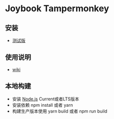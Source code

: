 # Joybook Tampermonkey

## 安装
- [测试版](https://github.com/PC6live/joybook-tampermonkey/raw/master/dist/joybook.user.js)

## 使用说明
- [wiki](https://github.com/PC6live/joybook-tampermonkey/wiki/%E4%BD%BF%E7%94%A8)

## 本地构建
- 安装 [Node.js](https://nodejs.org) Current或者LTS版本
- 安装依赖 npm install 或者 yarn
- 构建生产版本使用 yarn build 或者 npm run build
